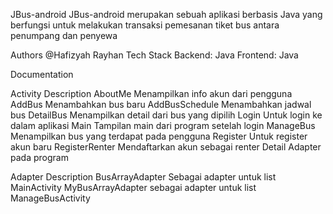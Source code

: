 JBus-android 
JBus-android merupakan sebuah aplikasi berbasis Java yang berfungsi untuk melakukan transaksi pemesanan tiket bus antara penumpang dan penyewa


Authors
@Hafizyah Rayhan
Tech Stack
Backend: Java
Frontend: Java

Documentation

Activity    Description
AboutMe    Menampilkan info akun dari pengguna
AddBus    Menambahkan bus baru
AddBusSchedule    Menambahkan jadwal bus
DetailBus    Menampilkan detail dari bus yang dipilih
Login    Untuk login ke dalam aplikasi
Main    Tampilan main dari program setelah login
ManageBus    Menampilkan bus yang terdapat pada pengguna
Register    Untuk register akun baru
RegisterRenter    Mendaftarkan akun sebagai renter
Detail Adapter pada program

Adapter    Description
BusArrayAdapter    Sebagai adapter untuk list MainActivity
MyBusArrayAdapter sebagai adapter untuk list ManageBusActivity